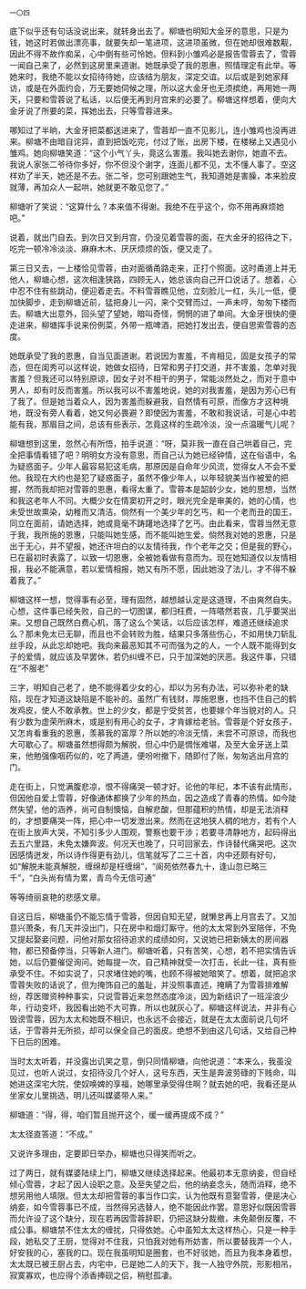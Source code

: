     一〇四 

   底下似乎还有句话没说出来，就转身出去了。柳塘也明知大金牙的意思，只是为钱，她这时若做出漂亮事，就要失却一笔进项，这进项虽微，但在她却很难数觏，因此不得不故作痴呆，心中倒有些可怜她。但料到小雏鸡必是报告雪蓉去了，雪蓉一闻自己来了，必然到这房里来道谢。她既承受了我的恩惠，照情理定有此举。等她来时，我绝不能以女招待待她，应该结为朋友，深定交谊。以后或是到她家拜访，或是在外面约会，万无要她伺候之理，所以这大金牙也无须摈绝，再用她一两天，只要和雪蓉说了私话，以后便无再到月宫来的必要了。柳塘这样想着，便向大金牙说了所要的菜，挥她出去，只等雪蓉进来。

   哪知过了半晌，大金牙把菜都送进来了，雪蓉却一直不见影儿，连小雏鸡也没再进来。柳塘不由暗自诧异，直到把饭吃完，付过了账，出房下楼，在楼梯上又遇见小雏鸡。她向柳塘笑道：“这个小气丫头，竟这么害羞。我叫她去谢你，她直不去。我说人家张二爷待你多好，你不但没个谢字，连面儿都不见，太不懂人事了。空这样劝了半天，她还是不去。张二爷，您可别跟她生气，我知道她是害臊，本来脸皮就薄，再加众人一起哄，她就更不敢见您了。”

   柳塘听了笑说：“这算什么？本来值不得谢。我绝不在乎这个，你不用再麻烦她吧。”

   说着，就出门自去。到次日又到月宫，仍没见着雪蓉的面，在大金牙的招待之下，吃完一顿冷冷淡淡、麻麻木木、厌厌烦烦的饭，便又走了。

   第三日又去，一上楼恰见雪蓉，由对面循甬路走来，正打个照面。这时甬道上并无他人，柳塘心想，这次相逢狭路，四顾无人，她总该向自己开口说话了。想着，心中忍不住有些跳动，便迎着走去。不料雪蓉瞧见他，立刻脸儿一红，头儿一低，便加快脚步，走到柳塘近前，猛把身儿一闪，来个交臂而过，一声未哼，匆匆下楼而去。柳塘大出意外，回头望了望她，暗叫奇怪，惘惘的进了单间。大金牙很快的便走进来，柳塘挥手说来份例菜，外带一瓶啤酒，把她打发出去，便自思索雪蓉的态度。

   她既承受了我的恩惠，自当见面道谢。若说因为害羞，不肯相见，固是女孩子的常态，但在闺秀可以这样说，她做女招待，日常和男子打交道，并不害羞，怎单对我害羞？但我还可以特别原谅，因女子对不相干的男子，常能淡然处之，而对于意中男人，却有时反而害羞。所以我可以不害羞地说，她的对我害羞，是因为芳心已有了我了。但是她当着众人，因为害羞而躲避我，自然情有可原，而像方才这种境地，既没有旁人看着，她又何必畏避？即使因为害羞，不敢和我说话，可是心中若能有我，那眉目之间，总该有些表示，怎竟这样的生疏冷淡，没一点温暖气儿呢？

   柳塘想到这里，忽然心有所悟，拍手说道：“呀，莫非我一直在自己哄着自己，完全把事情看错了吧？明明女方没有意思，而自己认为她已经钟情，这在俗语中，名为疑惑面子。少年人最容易犯这毛病，那原因是自命年少风流，觉得女人不会不爱他。我现在大约也是犯了疑惑面子，虽然不像少年人，以年轻貌美当作被爱的把握，然而我却把对雪蓉的恩惠，看得太重了。雪蓉本是韶龄少女，她的思想，当然和我这老年人不同。大概少女在情窦初开之时，眼光完全是审美的，她的心情，也未受世故熏染，幼稚而又清洁。倘然有一个美少年的乞丐，和一个老而丑的国王，同立在面前，请她选择，她或竟毫不踌躇地选择了乞丐。由此看来，雪蓉当然无意于我，我所施的恩惠，只能叫她生感，而不能叫她生爱。倘然我对她的恩惠，只是出于无心，并不望报，她还许坦白的以友情待我，作个老年之交；但是我的野心，已在最初时表露了，以致一切恩惠，全被她看做有意而为。现在她知道仅以友情相报，我必不能满意，若以爱情相报，她又有所不愿，因此她没了法儿，才不得不躲着我了。”

   柳塘这样一想，觉得事有必至，理有固然，越想越认定是这道理，不由爽然自失。心想，这件事已经失败，自己的一切图谋，都归枉费，一阵嗒然若丧，几乎要哭出来。又想自己既然白费心机，落了这么个笑话，以后应该怎样，难道还继续追求么？那未免太已无聊，而且也不会转败为胜，结果只多落些伤心，不如用快刀斩乱丝手段，从此忘却她吧。我向来最恶知其不可而强为之的人，一个人既不能得到女子的爱情，就应该及早罢休，若仍纠缠不已，只于加深她的厌恶。我这件事，只错在“不服老”

   三字，明知自己老了，绝不能得着少女的心，却以为另有办法，可以弥补老的缺陷，现在才知道这缺陷是不能补的。虽然广有钱财，厚施恩惠，也挡不住自己的鹤发鸡皮，使人不敢承教。世上的少女，都是宁受贫苦，也要嫁个年当貌对的人。只有少数为虚荣所麻木，或是别有用心的女子，才肯嫁给老翁。雪蓉是个好女孩子，又怎肯看重我的恩惠，羡慕我的富厚？所以她的冷淡无情，未尝不可原谅，而我也大可歇心了。柳塘虽然想得颇为解脱，但心中仍是惆怅难堪，及至大金牙送上菜来，他勉强像咽药似的，吃了两道，便吩咐撤下，随即付了账，匆匆逃出月宫的门。

   走在街上，只觉满腹悲凉，恨不得痛哭一顿才好。论他的年纪，本不该有此情形，但因他自爱上雪蓉，好像通体都换了少年的热血，因之造成了青春的热情。如今陡然失望，他的涵养，尚可自制懊恼，自解悲酸，但那蕴积的热情，却是无法消释的，才想要痛哭一阵，把心中一切发泄出来。然而在这地狭人稠的地方，若有个人在街上放声大哭，不知引多少人围观，警察也要干涉；若要寻清静地方，起码得出去五六里路，未免太嫌奔波。何况天也晚了，只可回家去，作诗替代痛哭吧。这次因感情迸发，所以诗作得更有劲儿，信笔就写了二三十首，内中还颇有好句，如“解脱未能真解脱，缠绵却是枉缠绵”，“阆苑依然春九十，逢山忽已略三千”，“白头尚有情为累，青鸟今无信可通”

   等等绮丽哀艳的悲感文章。

   自这日后，柳塘虽仍不能忘情于雪蓉，但因自知无望，就懒怠再上月宫去了。又加意兴萧条，有几天并没出门，只在房中和烟灯厮守。他的太太常到外室陪伴，不免又提起娶妾问题，问他对那女招待追求的成绩如何，又说她已把新姨太的房间器物，都已预备停当，只等新人进门。柳塘听着，只有苦笑，心想，若不把实情告诉她，以后仍要催促询问。她每提一次，自己精神就受一次打击，长此一往，真有些承受不住。不如实说了，只求堵住她的嘴，也顾不得被她暗笑了。想着，就把追求雪蓉失败的话说了，但为掩饰自己的羞耻，并没照事直述，掩瞒了为雪蓉排难解纷，荐医赠资种种事实，只说雪蓉近来忽然态度冷淡，因为新结识了一班淫浪少年，行动变坏，我因看出她不大可靠，所以也就灰心了。柳塘这样说法，并非有心毁谤雪蓉，因为太太和她既不相识，也永远不会接近，就是在太太面前说几句坏话，于雪蓉并无所损，却可以保全自己的面皮。绝想不到由这几句话，又给自己种下日后的困难。

   当时太太听着，并没露出讥笑之意，倒只同情柳塘，向他说道：“本来么，我虽没见过，也听人说过，女招待没几个好人，这号东西，天生是奔波劳碌的下贱命，叫她进这深宅大院，使奴唤婢的享福，她哪里承受得住啊？就去她的吧，我看还是从坐家女儿里挑选，明儿还叫媒婆带人来。”

   柳塘道：“得，得，咱们暂且抛开这个，缓一缓再提成不成？”

   太太径直答道：“不成。”

   又说许多理由，定要即日举办，柳塘也只得笑而听之。

   过了两日，就有媒婆陆续上门，柳塘又继续选择起来。他最初本无意纳妾，但自经倾心雪蓉，才起了因人设职之意。及至失望之后，他的纳妾念头，随而消释，绝不想另用他人填限。但太太却把雪蓉的事当作口实，认为他既有意娶雪蓉，便是决心纳妾，如今雪蓉事已不成，当然得另选替人，绝不能因此作罢。意思好似既因雪蓉而允许设了这个缺分，现在若再因雪蓉辞职，仍把这缺分裁撤，未免颠倒反覆，不成公事。柳塘禁不住太太的缠扰，只得依她。心中虽知太太这样热心，只是一种手段，她私交了王厨，觉得对不住我，只怕我对她有所妨害，所以要替我弄一个人，好安我的心，塞我的口。现在我虽明知是圈套，也不好驳她，而且为我本身着想，太太既已被王厨占去，内宅中，已是她二人的天下，我一人独守外院，形影相吊，寂寞寡欢，也应得个添香捧砚之侣，稍慰孤凄。

